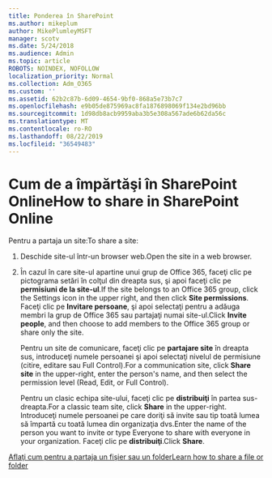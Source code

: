 ```yaml
---
title: Ponderea în SharePoint
ms.author: mikeplum
author: MikePlumleyMSFT
manager: scotv
ms.date: 5/24/2018
ms.audience: Admin
ms.topic: article
ROBOTS: NOINDEX, NOFOLLOW
localization_priority: Normal
ms.collection: Adm_O365
ms.custom: ''
ms.assetid: 62b2c87b-6d09-4654-9bf0-868a5e73b7c7
ms.openlocfilehash: e9b05de875969ac8fa1876898069f134e2bd96bb
ms.sourcegitcommit: 1d98db8acb9959aba3b5e308a567ade6b62da56c
ms.translationtype: MT
ms.contentlocale: ro-RO
ms.lasthandoff: 08/22/2019
ms.locfileid: "36549483"
---
```

# <a name="how-to-share-in-sharepoint-online"></a><span data-ttu-id="4a5cf-102">Cum de a împărtăşi în SharePoint Online</span><span class="sxs-lookup"><span data-stu-id="4a5cf-102">How to share in SharePoint Online</span></span>

<span data-ttu-id="4a5cf-103">Pentru a partaja un site:</span><span class="sxs-lookup"><span data-stu-id="4a5cf-103">To share a site:</span></span>
  
1. <span data-ttu-id="4a5cf-104">Deschide site-ul într-un browser web.</span><span class="sxs-lookup"><span data-stu-id="4a5cf-104">Open the site in a web browser.</span></span>
    
2. <span data-ttu-id="4a5cf-105">În cazul în care site-ul apartine unui grup de Office 365, faceţi clic pe pictograma setări în colţul din dreapta sus, şi apoi faceţi clic pe **permisiuni de la site-ul**.</span><span class="sxs-lookup"><span data-stu-id="4a5cf-105">If the site belongs to an Office 365 group, click the Settings icon in the upper right, and then click **Site permissions**.</span></span> <span data-ttu-id="4a5cf-106">Faceţi clic pe **Invitare persoane**, şi apoi selectaţi pentru a adăuga membri la grup de Office 365 sau partajaţi numai site-ul.</span><span class="sxs-lookup"><span data-stu-id="4a5cf-106">Click **Invite people**, and then choose to add members to the Office 365 group or share only the site.</span></span> 
    
    <span data-ttu-id="4a5cf-107">Pentru un site de comunicare, faceţi clic pe **partajare site** în dreapta sus, introduceţi numele persoanei şi apoi selectaţi nivelul de permisiune (citire, editare sau Full Control).</span><span class="sxs-lookup"><span data-stu-id="4a5cf-107">For a communication site, click **Share site** in the upper-right, enter the person's name, and then select the permission level (Read, Edit, or Full Control).</span></span> 
    
    <span data-ttu-id="4a5cf-108">Pentru un clasic echipa site-ului, faceţi clic pe **distribuiţi** în partea sus-dreapta.</span><span class="sxs-lookup"><span data-stu-id="4a5cf-108">For a classic team site, click **Share** in the upper-right.</span></span> <span data-ttu-id="4a5cf-109">Introduceţi numele persoanei pe care doriţi să invite sau tip toată lumea să împartă cu toată lumea din organizaţia dvs.</span><span class="sxs-lookup"><span data-stu-id="4a5cf-109">Enter the name of the person you want to invite or type Everyone to share with everyone in your organization.</span></span> <span data-ttu-id="4a5cf-110">Faceţi clic pe **distribuiţi**.</span><span class="sxs-lookup"><span data-stu-id="4a5cf-110">Click **Share**.</span></span>
    
[<span data-ttu-id="4a5cf-111">Aflaţi cum pentru a partaja un fişier sau un folder</span><span class="sxs-lookup"><span data-stu-id="4a5cf-111">Learn how to share a file or folder</span></span>](https://go.microsoft.com/fwlink/?linkid=511430)
  

